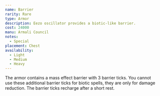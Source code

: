 ```yaml
---
name: Barrier
rarity: Rare
type: Armor
description: Eezo oscillator provides a biotic-like barrier.
cost: 24000
manu: Armali Council
notes:
  - Special
placement: Chest
availability:
  - Light
  - Medium
  - Heavy
---
```

The armor contains a mass effect barrier with 3 barrier ticks. You cannot use these additional barrier ticks for biotic spells, they are only for damage reduction. The barrier ticks recharge after a short rest.
